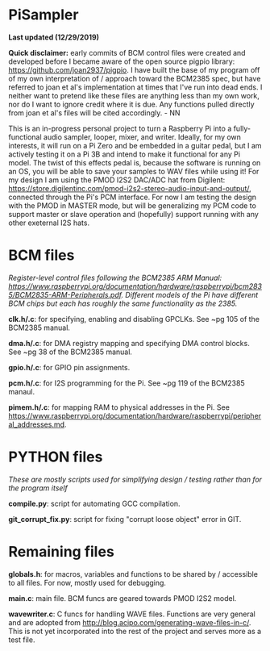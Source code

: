 # PiSampler

**Last updated (12/29/2019)**

**Quick disclaimer:** early commits of BCM control files were created and developed before I became aware of the open source pigpio library: https://github.com/joan2937/pigpio. I have built the base of my program off of my own interpretation of / approach toward the BCM2385 spec, but have referred to joan et al's implementation at times that I've run into dead ends. I neither want to pretend like these files are anything less than my own work, nor do I want to ignore credit where it is due. Any functions pulled directly from joan et al's files will be cited accordingly. - NN 

This is an in-progress personal project to turn a Raspberry Pi into a fully-functional audio sampler, looper, mixer, and writer. Ideally, for my own interests, it will run on a Pi Zero and be embedded in a guitar pedal, but I am actively testing it on a Pi 3B and intend to make it functional for any Pi model. The twist of this effects pedal is, because the software is running on an OS, you will be able to save your samples to WAV files while using it!
For my design I am using the PMOD I2S2 DAC/ADC hat from Digilent: https://store.digilentinc.com/pmod-i2s2-stereo-audio-input-and-output/, connected through the Pi's PCM interface. For now I am testing the design with the PMOD in MASTER mode, but will be generalizing my PCM code to support master or slave operation and (hopefully) support running with any other exeternal I2S hats.

# BCM files

*Register-level control files following the BCM2385 ARM Manual: https://www.raspberrypi.org/documentation/hardware/raspberrypi/bcm2835/BCM2835-ARM-Peripherals.pdf. Different models of the Pi have different BCM chips but each has roughly the same functionality as the 2385.* 

**clk.h/.c**: for specifying, enabling and disabling GPCLKs. See ~pg 105 of the BCM2385 manual.

**dma.h/.c**: for DMA registry mapping and specifying DMA control blocks. See ~pg 38 of the BCM2385 manual.

**gpio.h/.c**: for GPIO pin assignments.

**pcm.h/.c**: for I2S programming for the Pi. See ~pg 119 of the BCM2385 manaul.

**pimem.h/.c**: for mapping RAM to physical addresses in the Pi. See https://www.raspberrypi.org/documentation/hardware/raspberrypi/peripheral_addresses.md.

# PYTHON files

*These are mostly scripts used for simplifying design / testing rather than for the program itself*

**compile.py**: script for automating GCC compilation.

**git_corrupt_fix.py**: script for fixing "corrupt loose object" error in GIT.

# Remaining files

**globals.h**: for macros, variables and functions to be shared by / accessible to all files. For now, mostly used for debugging.

**main.c**: main file. BCM funcs are geared towards PMOD I2S2 model.

**wavewriter.c**: C funcs for handling WAVE files. Functions are very general and are adopted from http://blog.acipo.com/generating-wave-files-in-c/. This is not yet incorporated into the rest of the project and serves more as a test file.
